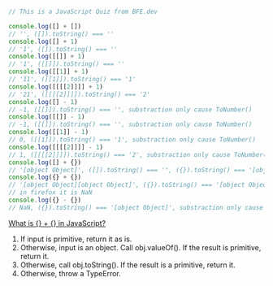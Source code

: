 ```js
// This is a JavaScript Quiz from BFE.dev

console.log([] + [])
// '', ([]).toString() === ''
console.log([] + 1)
// '1', ([]).toString() === ''
console.log([[]] + 1)
// '1', ([[]]).toString() === ''
console.log([[1]] + 1)
// '11', ([[1]]).toString() === '1'
console.log([[[[2]]]] + 1)
// '21', ([[[[2]]]]).toString() === '2'
console.log([] - 1)
// -1, ([[]]).toString() === '', substraction only cause ToNumber()
console.log([[]] - 1)
// -1, ([[]]).toString() === '', substraction only cause ToNumber()
console.log([[1]] - 1)
// 0, ([[1]]).toString() === '1', substraction only cause ToNumber()
console.log([[[[2]]]] - 1)
// 1, ([[[[2]]]]).toString() === '2', substraction only cause ToNumber()
console.log([] + {})
// '[object Object]', ([]).toString() === '', ({}).toString() === '[object Object]'
console.log({} + {})
// '[object Object][object Object]', ({}).toString() === '[object Object]'
// in firefox it is NaN
console.log({} - {})
// NaN, ({}).toString() === '[object Object]', substraction only cause ToNumber()

```
[What is {} + {} in JavaScript?](https://2ality.com/2012/01/object-plus-object.html)

1. If input is primitive, return it as is.
2. Otherwise, input is an object. Call obj.valueOf(). If the result is primitive, return it.
3. Otherwise, call obj.toString(). If the result is a primitive, return it.
4. Otherwise, throw a TypeError.